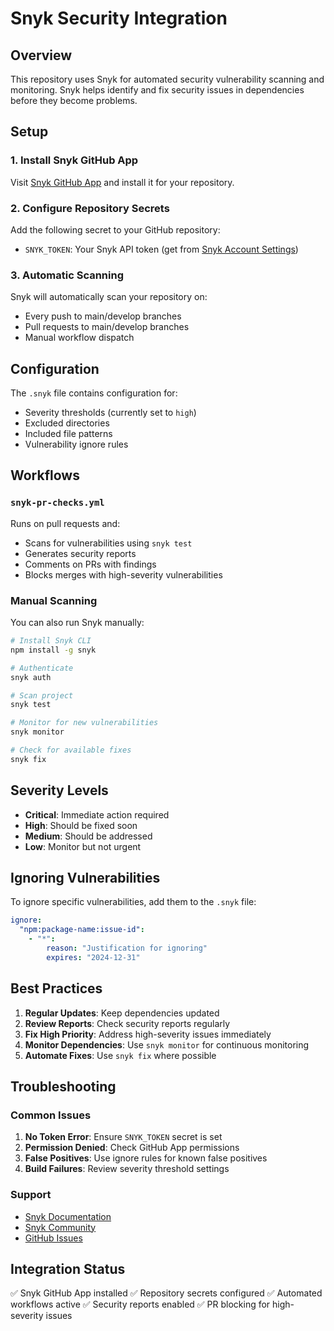 # Snyk Security Integration

## Overview

This repository uses Snyk for automated security vulnerability scanning and monitoring. Snyk helps identify and fix security issues in dependencies before they become problems.

## Setup

### 1. Install Snyk GitHub App

Visit [Snyk GitHub App](https://github.com/apps/snyk) and install it for your repository.

### 2. Configure Repository Secrets

Add the following secret to your GitHub repository:

- `SNYK_TOKEN`: Your Snyk API token (get from [Snyk Account Settings](https://app.snyk.io/account))

### 3. Automatic Scanning

Snyk will automatically scan your repository on:

- Every push to main/develop branches
- Pull requests to main/develop branches
- Manual workflow dispatch

## Configuration

The `.snyk` file contains configuration for:

- Severity thresholds (currently set to `high`)
- Excluded directories
- Included file patterns
- Vulnerability ignore rules

## Workflows

### `snyk-pr-checks.yml`

Runs on pull requests and:

- Scans for vulnerabilities using `snyk test`
- Generates security reports
- Comments on PRs with findings
- Blocks merges with high-severity vulnerabilities

### Manual Scanning

You can also run Snyk manually:

```bash
# Install Snyk CLI
npm install -g snyk

# Authenticate
snyk auth

# Scan project
snyk test

# Monitor for new vulnerabilities
snyk monitor

# Check for available fixes
snyk fix
```

## Severity Levels

- **Critical**: Immediate action required
- **High**: Should be fixed soon
- **Medium**: Should be addressed
- **Low**: Monitor but not urgent

## Ignoring Vulnerabilities

To ignore specific vulnerabilities, add them to the `.snyk` file:

```yaml
ignore:
  "npm:package-name:issue-id":
    - "*":
        reason: "Justification for ignoring"
        expires: "2024-12-31"
```

## Best Practices

1. **Regular Updates**: Keep dependencies updated
2. **Review Reports**: Check security reports regularly
3. **Fix High Priority**: Address high-severity issues immediately
4. **Monitor Dependencies**: Use `snyk monitor` for continuous monitoring
5. **Automate Fixes**: Use `snyk fix` where possible

## Troubleshooting

### Common Issues

1. **No Token Error**: Ensure `SNYK_TOKEN` secret is set
2. **Permission Denied**: Check GitHub App permissions
3. **False Positives**: Use ignore rules for known false positives
4. **Build Failures**: Review severity threshold settings

### Support

- [Snyk Documentation](https://docs.snyk.io/)
- [Snyk Community](https://community.snyk.io/)
- [GitHub Issues](https://github.com/snyk/snyk/issues)

## Integration Status

✅ Snyk GitHub App installed
✅ Repository secrets configured
✅ Automated workflows active
✅ Security reports enabled
✅ PR blocking for high-severity issues
